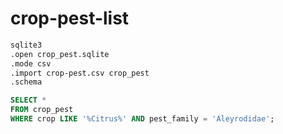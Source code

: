 # crop-pest-list

```bash
sqlite3
.open crop_pest.sqlite
.mode csv
.import crop-pest.csv crop_pest
.schema
```

```sql
SELECT * 
FROM crop_pest
WHERE crop LIKE '%Citrus%' AND pest_family = 'Aleyrodidae';
```

